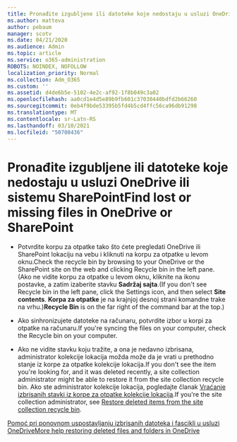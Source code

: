 ```yaml
---
title: Pronađite izgubljene ili datoteke koje nedostaju u usluzi OneDrive ili sistemu SharePoint
ms.author: matteva
author: pebaum
manager: scotv
ms.date: 04/21/2020
ms.audience: Admin
ms.topic: article
ms.service: o365-administration
ROBOTS: NOINDEX, NOFOLLOW
localization_priority: Normal
ms.collection: Adm_O365
ms.custom: ''
ms.assetid: d4de6b5e-5102-4e2c-af92-1f8b049c3a02
ms.openlocfilehash: aa0cd1e4d5e89b9fb601c37030440bdfd2b66260
ms.sourcegitcommit: 0eb4f9bde53395b5fd4b5cd4ffc56ca96db91298
ms.translationtype: MT
ms.contentlocale: sr-Latn-RS
ms.lasthandoff: 03/10/2021
ms.locfileid: "50708436"
---
```

# <a name="find-lost-or-missing-files-in-onedrive-or-sharepoint"></a><span data-ttu-id="ed87d-102">Pronađite izgubljene ili datoteke koje nedostaju u usluzi OneDrive ili sistemu SharePoint</span><span class="sxs-lookup"><span data-stu-id="ed87d-102">Find lost or missing files in OneDrive or SharePoint</span></span>

- <span data-ttu-id="ed87d-103">Potvrdite korpu za otpatke tako što ćete pregledati OneDrive ili SharePoint lokaciju na vebu i kliknuti na korpu za otpatke u levom oknu.</span><span class="sxs-lookup"><span data-stu-id="ed87d-103">Check the recycle bin by browsing to your OneDrive or the SharePoint site on the web and clicking Recycle bin in the left pane.</span></span> <span data-ttu-id="ed87d-104">(Ako ne vidite korpu za otpatke u levom oknu, kliknite na ikonu postavke, a zatim izaberite stavku **Sadržaj sajta**.</span><span class="sxs-lookup"><span data-stu-id="ed87d-104">(If you don't see Recycle bin in the left pane, click the Settings icon, and then select **Site contents**.</span></span> <span data-ttu-id="ed87d-105">**Korpa za otpatke** je na krajnjoj desnoj strani komandne trake na vrhu.)</span><span class="sxs-lookup"><span data-stu-id="ed87d-105">**Recycle Bin** is on the far right of the command bar at the top.)</span></span> 
    
- <span data-ttu-id="ed87d-106">Ako sinhronizujete datoteke na računaru, potvrdite izbor u korpi za otpatke na računaru.</span><span class="sxs-lookup"><span data-stu-id="ed87d-106">If you're syncing the files on your computer, check the Recycle bin on your computer.</span></span> 
    
- <span data-ttu-id="ed87d-107">Ako ne vidite stavku koju tražite, a ona je nedavno izbrisana, administrator kolekcije lokacija možda može da je vrati u prethodno stanje iz korpe za otpatke kolekcije lokacija.</span><span class="sxs-lookup"><span data-stu-id="ed87d-107">If you don't see the item you're looking for, and it was deleted recently, a site collection administrator might be able to restore it from the site collection recycle bin.</span></span> <span data-ttu-id="ed87d-108">Ako ste administrator kolekcije lokacija, pogledajte članak [Vraćanje izbrisanih stavki iz korpe za otpatke kolekcije lokacija](https://support.microsoft.com/office/restore-items-in-the-recycle-bin-that-were-deleted-from-sharepoint-or-teams-6df466b6-55f2-4898-8d6e-c0dff851a0be).</span><span class="sxs-lookup"><span data-stu-id="ed87d-108">If you're the site collection administrator, see [Restore deleted items from the site collection recycle bin](https://support.microsoft.com/office/restore-items-in-the-recycle-bin-that-were-deleted-from-sharepoint-or-teams-6df466b6-55f2-4898-8d6e-c0dff851a0be).</span></span>
    
[<span data-ttu-id="ed87d-109">Pomoć pri ponovnom uspostavljanju izbrisanih datoteka i fascikli u usluzi OneDrive</span><span class="sxs-lookup"><span data-stu-id="ed87d-109">More help restoring deleted files and folders in OneDrive</span></span>](https://go.microsoft.com/fwlink/?linkid=872872)
  

